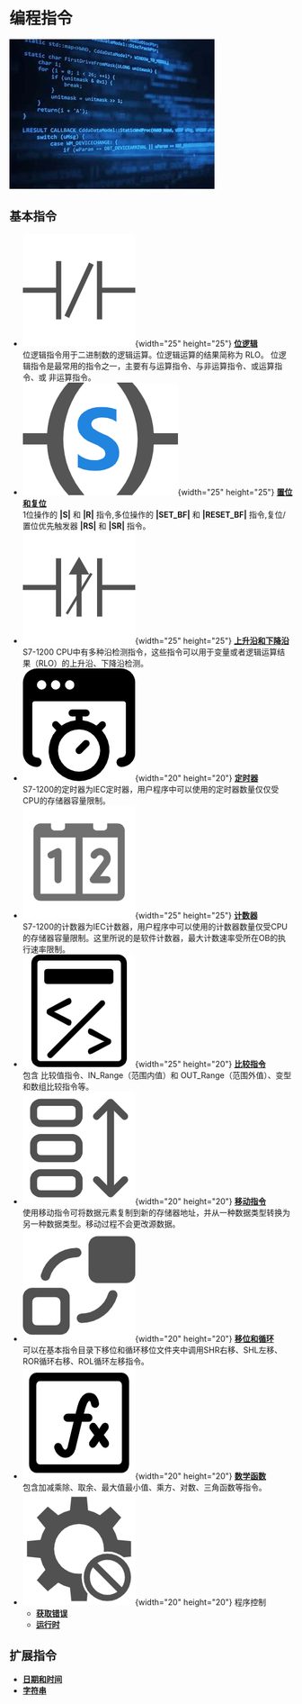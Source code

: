 # 编程指令

![alt text](image.png)

## 基本指令

<!-- <div class="grid cards" markdown> -->

- ![alt text](icon-常闭触点-01.png){width="25" height="25"} __[位逻辑]__ <br> 位逻辑指令用于二进制数的逻辑运算。位逻辑运算的结果简称为 RLO。
位逻辑指令是最常用的指令之一，主要有与运算指令、与非运算指令、或运算指令、或
非运算指令。
- ![alt text](LD置位线圈.png){width="25" height="25"} __[置位和复位]__ <br> 1位操作的 **\|S\|** 和 **\|R\|** 指令,多位操作的 **\|SET_BF\|** 和 **\|RESET_BF\|** 指令,​复位/置位优先触发器 **\|RS\|** 和 **\|SR\|** 指令。
- ![alt text](icon-上升沿常闭触点-01.png){width="25" height="25"} __[上升沿和下降沿]__ <br> S7-1200 CPU中有多种沿检测指令，这些指令可以用于变量或者逻辑运算结果（RLO）的上升沿、下降沿检测。
- ![alt text](optimization-timer-1.png){width="20" height="20"} __[定时器]__ <br> S7-1200的定时器为IEC定时器，用户程序中可以使用的定时器数量仅仅受CPU的存储器容量限制。
- ![alt text](计数器.png){width="25" height="25"} __[计数器]__ <br> S7-1200的计数器为IEC计数器，用户程序中可以使用的计数器数量仅受CPU的存储器容量限制。这里所说的是软件计数器，最大计数速率受所在OB的执行速率限制。
- ![alt text](比较器.png){width="25" height="20"} __[比较指令]__ <br> 包含 比较值指令、IN_Range（范围内值）和 OUT_Range（范围外值）、变型和数组比较指令等。
- ![1723467051755](image/index/1723467051755.png){width="20" height="20"} __[移动指令]__ <br> 使用移动指令可将数据元素复制到新的存储器地址，并从一种数据类型转换为另一种数据类型。移动过程不会更改源数据。
- ![1723468071475](image/index/1723468071475.png){width="20" height="20"} __[移位和循环]__ <br> 可以在基本指令目录下移位和循环移位文件夹中调用SHR右移、SHL左移、ROR循环右移、ROL循环左移指令。
- ![alt text](公式.png){width="20" height="20"} __[数学函数]__ <br> 包含加减乘除、取余、最大值最小值、乘方、对数、三角函数等指令。
- ![1723472645206](image/index/1723472645206.png){width="20" height="20"}  程序控制
    - __[获取错误]__
    - __[运行时]__

<!-- </div> -->

## 扩展指令


<!-- <div class="grid cards" markdown> -->

- __[日期和时间]__
- __[字符串]__


<!-- </div> -->



  [位逻辑]: ./01-Basic/09-set.md
  [置位和复位]: ./01-Basic/09-set.md
  [上升沿和下降沿]: ./01-Basic/07-Edge.md
  [定时器]: ./01-Basic/01-TIMER.md
  [计数器]: ./01-Basic/02-COUNTER.md
  [比较指令]: ./01-Basic/03-compare/index.md
  [数学函数]: ./01-Basic/10-Math_functions/index.md
  [移动指令]: ./01-Basic/04-Move/index.md
  [移位和循环]: ./01-Basic/06-Shift_and_Rotate.md
  [获取错误]: ./01-Basic/05-Program_Control/01-GetError_GetErrorID.md
  [运行时]: ./01-Basic/05-Program_Control/02-RUNTIME.md

  [日期和时间]: ./02-Extend/01-Time.md
  [字符串]: ./02-Extend/02-String.md
